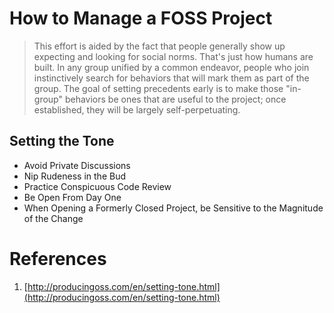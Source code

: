 # How to Manage a FOSS Project

> This effort is aided by the fact that people generally show up expecting and looking for social norms. That's just how humans are built. In any group unified by a common endeavor, people who join instinctively search for behaviors that will mark them as part of the group. The goal of setting precedents early is to make those "in-group" behaviors be ones that are useful to the project; once established, they will be largely self-perpetuating.

## Setting the Tone

* Avoid Private Discussions
* Nip Rudeness in the Bud
* Practice Conspicuous Code Review
* Be Open From Day One
* When Opening a Formerly Closed Project, be Sensitive to the Magnitude of the Change

# References

1. [http://producingoss.com/en/setting-tone.html](http://producingoss.com/en/setting-tone.html)
